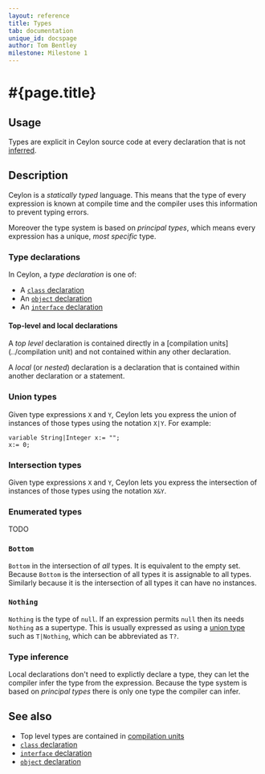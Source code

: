 ```yaml
---
layout: reference
title: Types
tab: documentation
unique_id: docspage
author: Tom Bentley
milestone: Milestone 1
---
```


# #{page.title}

## Usage 

Types are explicit in Ceylon source code at every declaration that is not
[inferred](#type_inference).

## Description

Ceylon is a *statically typed* language. This means that the type of 
every expression is known at compile time and the compiler uses this 
information to prevent typing errors.

Moreover the type system is based on 
*principal types*, which means every expression has a unique, *most specific* 
type.

### Type declarations

In Ceylon, a *type declaration* is one of:

* A [`class` declaration](../class)
* An [`object` declaration](../object)
* An [`interface` declaration](../interface)

#### Top-level and local declarations

A *top level* declaration is contained directly in a
[compilation units](../compilation unit) and not contained within any other
declaration. 

A *local* (or *nested*) declaration is a declaration that is 
contained within another declaration or a statement.

### Union types

Given type expressions `X` and `Y`, Ceylon lets you express the union of 
instances of those types using the notation `X|Y`. For example:

    variable String|Integer x:= "";
    x:= 0;

### Intersection types

Given type expressions `X` and `Y`, Ceylon lets you express the 
intersection of instances of those types using the notation `X&Y`.

### Enumerated types

TODO 

### `Bottom`

`Bottom` in the intersection of *all* types. It is equivalent to the empty set.
Because `Bottom` is the intersection of all types it is assignable to 
all types. Similarly because it is the intersection of all types it can have 
no instances.

### `Nothing`

`Nothing` is the type of `null`. If an expression permits `null` then its 
needs `Nothing` as a supertype. This is usually expressed as using a 
[union type](#union_types) such as `T|Nothing`, which can be abbreviated 
as `T?`.

### Type inference

Local declarations don't need to explictly declare a type, they can let the 
compiler infer the type from the expression. Because the type system is based 
on *principal types* there is only one type the compiler can infer.

## See also

* Top level types are contained in [compilation units](../compilation-unit)
* [`class` declaration](../../type/class)
* [`interface` declaration](../../type/interface)
* [`object` declaration](../../type/object)
